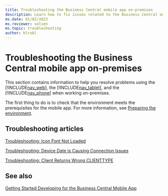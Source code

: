 ```yaml
---
title: Troubleshooting the Business Central mobile app on-premises
description: Learn how to fix issues related to the Business Central on-premises mobile app.
ms.date: 01/02/2023
ms.reviewer: solsen
ms.topic: troubleshooting
author: blrobl
---
```


# Troubleshooting the Business Central mobile app on-premises

This section contains information to help you resolve problems using the [!INCLUDE[nav_web](includes/nav_web_md.md)], the [!INCLUDE[nav_tablet](includes/nav_tablet_md.md)], and the [!INCLUDE[nav_phone](includes/nav_phone_md.md)] when working on-premises.

The first thing to do is to check that the environment meets the prerequisites for the mobile app. For more information, see [Preparing the environment](../deployment/install-business-central-app.md#prereqs).
  
## Troubleshooting articles

 <!-- [Troubleshooting: Compression Option in IIS](Troubleshooting--Compression-Option-in-IIS.md)  
  
 [Troubleshooting: The File that You Are Trying to Use Is Too Large](Troubleshooting--The-File-that-You-Are-Trying-to-Use-Is-Too-Large.md) -->  
  
 [Troubleshooting: Icon Font Not Loaded](/troubleshoot/dynamics-365/business-central/client/client-user-personalization)  
  
 [Troubleshooting: Device Date is Causing Connection Issues](devenv-troubleshooting-device-date-is-causing-connection-issues.md)  
  
 [Troubleshooting: Client Returns Wrong CLIENTTYPE](/troubleshoot/dynamics-365/business-central/client/client-returns-wrong-clienttype)  
  
 <!-- [Troubleshooting: The Server Is Not Compatible](Troubleshooting--The-Server-Is-Not-Compatible.md) -->

## See also

[Getting Started Developing for the Business Central Mobile App](devenv-getting-started-developing-business-central-mobile-app.md)  
